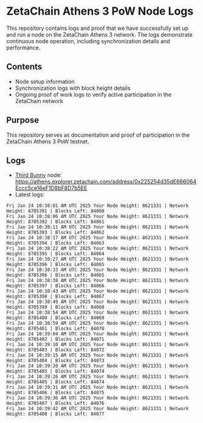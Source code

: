 # ZetaChain Athens 3 PoW Node Logs
This repository contains logs and proof that we have successfully set up and run a node on the ZetaChain Athens 3 network. The logs demonstrate continuous node operation, including synchronization details and performance.

## Contents
- Node setup information
- Synchronization logs with block height details
- Ongoing proof of work logs to verify active participation in the ZetaChain network

## Purpose
This repository serves as documentation and proof of participation in the ZetaChain Athens 3 PoW testnet.

## Logs

- [Third Bunny](https://thirdbunny.xyz/) node: https://athens.explorer.zetachain.com/address/0x225254d35dE666064Eccc5ce16eF1D8bF8D7b5EE
- Latest logs:
```
Fri Jan 24 10:38:01 AM UTC 2025 Your Node Height: 8621331 | Network Height: 8705391 | Blocks Left: 84060
Fri Jan 24 10:38:06 AM UTC 2025 Your Node Height: 8621331 | Network Height: 8705392 | Blocks Left: 84061
Fri Jan 24 10:38:11 AM UTC 2025 Your Node Height: 8621331 | Network Height: 8705393 | Blocks Left: 84062
Fri Jan 24 10:38:17 AM UTC 2025 Your Node Height: 8621331 | Network Height: 8705394 | Blocks Left: 84063
Fri Jan 24 10:38:22 AM UTC 2025 Your Node Height: 8621331 | Network Height: 8705395 | Blocks Left: 84064
Fri Jan 24 10:38:27 AM UTC 2025 Your Node Height: 8621331 | Network Height: 8705396 | Blocks Left: 84065
Fri Jan 24 10:38:33 AM UTC 2025 Your Node Height: 8621331 | Network Height: 8705396 | Blocks Left: 84065
Fri Jan 24 10:38:38 AM UTC 2025 Your Node Height: 8621331 | Network Height: 8705397 | Blocks Left: 84066
Fri Jan 24 10:38:43 AM UTC 2025 Your Node Height: 8621331 | Network Height: 8705398 | Blocks Left: 84067
Fri Jan 24 10:38:49 AM UTC 2025 Your Node Height: 8621331 | Network Height: 8705399 | Blocks Left: 84068
Fri Jan 24 10:38:54 AM UTC 2025 Your Node Height: 8621331 | Network Height: 8705400 | Blocks Left: 84069
Fri Jan 24 10:38:59 AM UTC 2025 Your Node Height: 8621331 | Network Height: 8705401 | Blocks Left: 84070
Fri Jan 24 10:39:04 AM UTC 2025 Your Node Height: 8621331 | Network Height: 8705402 | Blocks Left: 84071
Fri Jan 24 10:39:10 AM UTC 2025 Your Node Height: 8621331 | Network Height: 8705403 | Blocks Left: 84072
Fri Jan 24 10:39:15 AM UTC 2025 Your Node Height: 8621331 | Network Height: 8705404 | Blocks Left: 84073
Fri Jan 24 10:39:20 AM UTC 2025 Your Node Height: 8621331 | Network Height: 8705405 | Blocks Left: 84074
Fri Jan 24 10:39:26 AM UTC 2025 Your Node Height: 8621331 | Network Height: 8705405 | Blocks Left: 84074
Fri Jan 24 10:39:31 AM UTC 2025 Your Node Height: 8621331 | Network Height: 8705406 | Blocks Left: 84075
Fri Jan 24 10:39:36 AM UTC 2025 Your Node Height: 8621331 | Network Height: 8705407 | Blocks Left: 84076
Fri Jan 24 10:39:42 AM UTC 2025 Your Node Height: 8621331 | Network Height: 8705408 | Blocks Left: 84077
```
